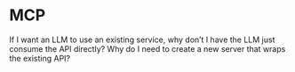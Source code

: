 # MCP

If I want an LLM to use an existing service, why don’t I have the LLM just consume the API directly? Why do I need to create a new server that wraps the existing API?